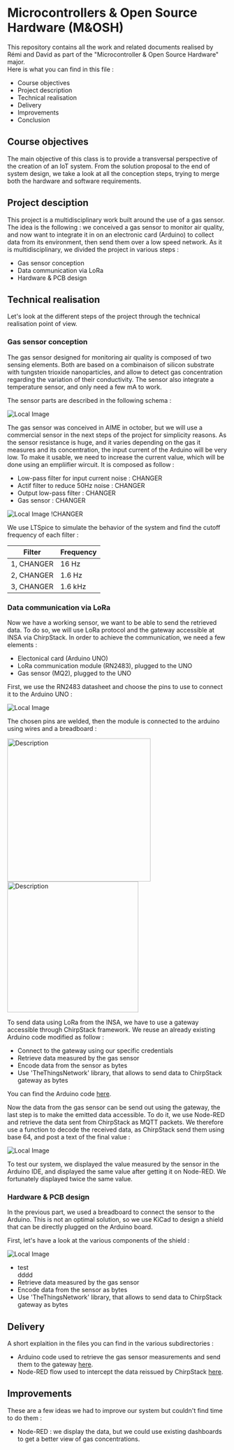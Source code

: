 # Microcontrollers & Open Source Hardware (M&OSH)
This repository contains all the work and related documents realised by Rémi and David as part of the "Microcontroller & Open Source Hardware" major.  
Here is what you can find in this file :
* Course objectives
* Project description
* Technical realisation
* Delivery
* Improvements
* Conclusion
  
## Course objectives
The main objective of this class is to provide a transversal perspective of the creation of an IoT system. From the solution proposal to the end of system design, we take a look at all the conception steps, trying to merge both the hardware and software requirements.

## Project desciption
This project is a multidisciplinary work built around the use of a gas sensor. The idea is the following : we conceived a gas sensor to monitor air quality, and now want to integrate it in on an electronic card (Arduino) to collect data from its environment, then send them over a low speed network. As it is multidisciplinary, we divided the project in various steps : 
* Gas sensor conception
* Data communication via LoRa
* Hardware & PCB design

## Technical realisation
Let's look at the different steps of the project through the technical realisation point of view.

### Gas sensor conception
The gas sensor designed for monitoring air quality is composed of two sensing elements. Both are based on a combinaison of silicon substrate with tungsten trioxide nanoparticles, and allow to detect gas concentration regarding the variation of their conductivity. The sensor also integrate a temperature sensor, and only need a few mA to work.   

The sensor parts are described in the following schema :  

![Local Image](image1.png)

The gas sensor was conceived in AIME in october, but we will use a commercial sensor in the next steps of the project for simplicity reasons. As the sensor resistance is huge, and it varies depending on the gas it measures and its concentration, the input current of the Arduino will be very low. To make it usable, we need to increase the current value, which will be done using an empliifier wircuit. It is composed as follow :
* Low-pass filter for input current noise : CHANGER
* Actif filter to reduce 50Hz noise : CHANGER
* Output low-pass filter : CHANGER
* Gas sensor : CHANGER

![Local Image](image2.png)  !CHANGER

We use LTSpice to simulate the behavior of the system and find the cutoff frequency of each filter :

| Filter | Frequency |
|----------|----------|
| 1, CHANGER | 16 Hz |
| 2, CHANGER | 1.6 Hz |
| 3, CHANGER | 1.6 kHz |




### Data communication via LoRa
Now we have a working sensor, we want to be able to send the retrieved data. To do so, we will use LoRa protocol and the gateway accessible at INSA via ChirpStack.
In order to achieve the communication, we need a few elements :
* Electonical card (Arduino UNO)
* LoRa communication module (RN2483), plugged to the UNO
* Gas sensor (MQ2), plugged to the UNO
  
First, we use the RN2483 datasheet and choose the pins to use to connect it to the Arduino UNO :

![Local Image](image2.png)

The chosen pins are welded, then the module is connected to the arduino using wires and a breadboard :

<img src="image3.jpg" alt="Description" width="328"/>   <img src="image4.jpg" alt="Description" width="300"/>

To send data using LoRa from the INSA, we have to use a gateway accessible through ChirpStack framework. We reuse an already existing Arduino code modified as follow :
* Connect to the gateway using our specific credentials
* Retrieve data measured by the gas sensor
* Encode data from the sensor as bytes
* Use 'TheThingsNetwork' library, that allows to send data to ChirpStack gateway as bytes

You can find the Arduino code [here](https://github.com/patatorfr/5ISS-Goalard-Lacoste/blob/main/Capteur_Gaz/Capteur_Gaz.ino).

Now the data from the gas sensor can be send out using the gateway, the last step is to make the emitted data accessible. To do it, we use Node-RED and retrieve the data sent from ChirpStack as MQTT packets. We therefore use a function to decode the received data, as ChirpStack send them using base 64, and post a text of the final value : 

![Local Image](node_red_screen.png)

To test our system, we displayed the value measured by the sensor in the Arduino IDE, and displayed the same value after getting it on Node-RED. We fortunately displayed twice the same value.

### Hardware & PCB design
In the previous part, we used a breadboard to connect the sensor to the Arduino. This is not an optimal solution, so we use KiCad to design a shield that can be directly plugged on the Arduino board.  

First, let's have a look at the various components of the shield :   

![Local Image](image5.png)

* test   
  dddd
* Retrieve data measured by the gas sensor
* Encode data from the sensor as bytes
* Use 'TheThingsNetwork' library, that allows to send data to ChirpStack gateway as bytes




## Delivery
A short explaition in the files you can find in the various subdirectories :
* Arduino code used to retrieve the gas sensor measurements and send them to the gateway [here](https://github.com/patatorfr/5ISS-Goalard-Lacoste/blob/main/Capteur_Gaz/Capteur_Gaz.ino).
* Node-RED flow used to intercept the data reissued by ChirpStack [here](https://github.com/patatorfr/5ISS-Goalard-Lacoste/blob/main/Node-RED/flows.json).

## Improvements
These are a few ideas we had to improve our system but couldn't find time to do them :
* Node-RED :  we display the data, but we could use existing dashboards to get a better view of gas concentrations.
